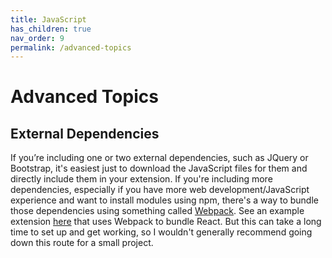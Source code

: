 ```yaml
---
title: JavaScript
has_children: true
nav_order: 9
permalink: /advanced-topics
---
```


# Advanced Topics

## External Dependencies

If you’re including one or two external dependencies, such as JQuery or Bootstrap, it's easiest just to download the JavaScript files for them and directly include them in your extension. If you're including more dependencies, especially if you have more web development/JavaScript experience and want to install modules using npm, there's a way to bundle those dependencies using something called [Webpack](https://webpack.js.org/). See an example extension [here](https://github.com/mdn/webextensions-examples/tree/master/react-es6-popup) that uses Webpack to bundle React. But this can take a long time to set up and get working, so I wouldn't generally recommend going down this route for a small project.

